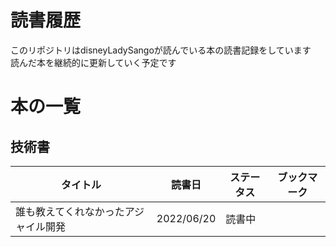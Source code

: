 # 読書履歴
このリポジトリはdisneyLadySangoが読んでいる本の読書記録をしています  
読んだ本を継続的に更新していく予定です

# 本の一覧
## 技術書
| タイトル | 読書日 | ステータス | ブックマーク |
| ---- | ---- | ---- | ---- |
| 誰も教えてくれなかったアジャイル開発 | 2022/06/20 | 読書中 | |
